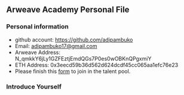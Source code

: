 ## Arweave Academy Personal File

### Personal information

- github account: https://github.com/adipambuko
- Email: adipambuko17@gmail.com
- Arweave Address: N_qmkkY6jLy1GZFEztjEmdQGs7P0es0wOBKnQPgxmiY
- ETH Address: 0x3eecd59b36d562d624dcdf45cc065aa1efc76e23
- Please finish this [form](https://docs.google.com/forms/d/e/1FAIpQLSfWA5fIIcBgmRppm3jNz5vmf9Mai_QMVil-2pO4r7YKn_Zhtw/viewform?usp=sf_link) to join in the talent pool.

### Introduce Yourself
